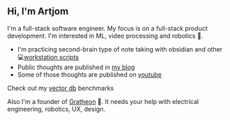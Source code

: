 ## Hi, I'm Artjom 

I'm a full-stack software engineer. My focus is on a full-stack product development.
I'm interested in ML, video processing and robotics 🤖. 

- I'm practicing second-brain type of note taking with obsidian and other 💻[workstation scripts](https://github.com/tot-ra/workstation)
- Public thoughts are published in [my blog](https://kurapov.ee/)
- Some of those thoughts are published on [youtube](https://www.youtube.com/user/artkurapov)

Check out my [vector db](https://github.com/tot-ra/vector-bible) benchmarks

Also I'm a founder of [Gratheon](https://gratheon.com) 🐝.
It needs your help with electrical engineering, robotics, UX, design.

